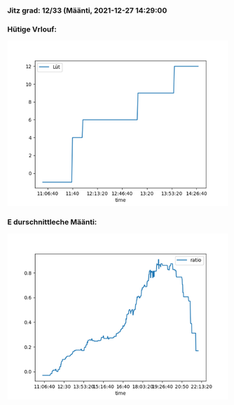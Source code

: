 ### Jitz grad: 12/33 (Määnti, 2021-12-27 14:29:00

### Hütige Vrlouf:
![Graph](Today.png)

### E durschnittleche Määnti:
![Graph](Määnti.png)